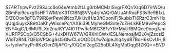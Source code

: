 $START$npwPvz293Jcc6o64eAtmb2tLLg0rbMCMziSvgrFXQr/Xrq6D7/rWQ/u2BmFpi9cuxg0sHFTWM/oK3TCIBNjSVVg4rjiVAQr0AUuAhRxaFS3sRe9BfxLD/Z0Oov8pTE/79iR8yrPewI9Ncx7JklJvIH/z3/tCoonlFj5kubixTI6RzrC3mNHxqUqj4iuysXBetOaKhyWixcePqYAX9I39LMyheGM3nte7cZieLkKEM9wPepcSENF4qjC/L6MU9LXo2nu/KYV4I0TPwRcM6G381vYR+MyUfBMQee9nog7JmXURFPSCb3/Q5CSbG+4JxDHW67W/GRXriICWx/ESLNemoajM2L0vjZzosi2WioTzRNL7QEIpVPQcgSst5GlwCLoOQDDLfw7djpeJ/Iq4y6B7BoH6kCvUHjBk+/yoIwFxyPri8KzOerZRjAFOry/0QCnl2egG25oDL4XgMoDqgSfZKQ==$END$